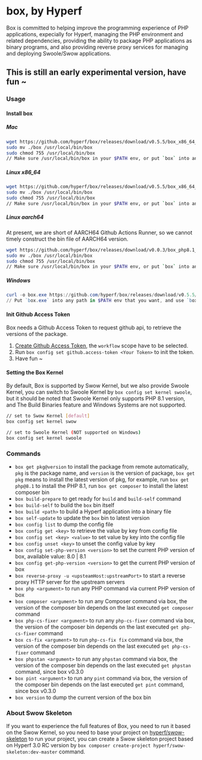 # box, by Hyperf

Box is committed to helping improve the programming experience of PHP applications, expecially for Hyperf, managing the PHP environment and related dependencies, providing the ability to package PHP applications as binary programs, and also providing reverse proxy services for managing and deploying Swoole/Swow applications.

## This is still an early experimental version, have fun ~

### Usage

#### Install box

##### Mac

```bash
wget https://github.com/hyperf/box/releases/download/v0.5.5/box_x86_64_macos -O box
sudo mv ./box /usr/local/bin/box
sudo chmod 755 /usr/local/bin/box
// Make sure /usr/local/bin/box in your $PATH env, or put `box` into any path in $PATH env that you want
```

##### Linux x86_64

```bash
wget https://github.com/hyperf/box/releases/download/v0.5.5/box_x86_64_linux -O box
sudo mv ./box /usr/local/bin/box
sudo chmod 755 /usr/local/bin/box
// Make sure /usr/local/bin/box in your $PATH env, or put `box` into any path in $PATH env that you want
```
##### Linux aarch64

At present, we are short of AARCH64 Github Actions Runner, so we cannot timely construct the bin file of AARCH64 version.

```bash
wget https://github.com/hyperf/box/releases/download/v0.0.3/box_php8.1_aarch64_linux -O box
sudo mv ./box /usr/local/bin/box
sudo chmod 755 /usr/local/bin/box
// Make sure /usr/local/bin/box in your $PATH env, or put `box` into any path in $PATH env that you want
```

##### Windows

```powershell
curl -o box.exe https://github.com/hyperf/box/releases/download/v0.5.5/box_x64_windows.exe
// Put `box.exe` into any path in $PATH env that you want, and use `box.exe` instead of `box` when executing on Windows
```

#### Init Github Access Token

Box needs a Github Access Token to request github api, to retrieve the versions of the package.

1. [Create Github Access Token](https://github.com/settings/tokens/new), the `workflow` scope have to be selected.
2. Run `box config set github.access-token <Your Token>` to init the token.
3. Have fun ~

#### Setting the Box Kernel

By default, Box is supported by Swow Kernel, but we also provide Swoole Kernel, you can switch to Swoole Kernel by `box config set kernel swoole`, but it should be noted that Swoole Kernel only supports PHP 8.1 version, and The Build Binaries feature and Windows Systems are not supported.

```bash
// set to Swow Kernel [default]
box config set kernel swow

// set to Swoole Kernel (NOT supported on Windows)
box config set kernel swoole
````

### Commands

- `box get pkg@version` to install the package from remote automatically, `pkg` is the package name, and `version` is the version of package, `box get pkg` means to install the latest version of pkg, for example, run `box get php@8.1` to install the PHP 8.1, run `box get composer` to install the latest composer bin
- `box build-prepare` to get ready for `build` and `build-self` command
- `box build-self` to build the `box` bin itself
- `box build <path>` to build a Hyperf application into a binary file
- `box self-update` to update the `box` bin to latest version
- `box config list` to dump the config file
- `box config get <key>` to retrieve the value by key from config file
- `box config set <key> <value>` to set value by key into the config file
- `box config unset <key>` to unset the config value by key
- `box config set-php-version <version>` to set the current PHP version of box, available value: 8.0 | 8.1
- `box config get-php-version <version>` to get the current PHP version of box
- `box reverse-proxy -u <upsteamHost:upstreamPort>` to start a reverse proxy HTTP server for the upstream servers
- `box php <argument>` to run any PHP command via current PHP version of box
- `box composer <argument>` to run any Composer command via box, the version of the composer bin depends on the last executed `get composer` command
- `box php-cs-fixer <argument>` to run any `php-cs-fixer` command via box, the version of the composer bin depends on the last executed `get php-cs-fixer` command
- `box cs-fix <argument>` to run `php-cs-fix fix` command via box, the version of the composer bin depends on the last executed `get php-cs-fixer` command
- `box phpstan <argument>` to run any `phpstan` command via box, the version of the composer bin depends on the last executed `get phpstan` command, since box v0.3.0
- `box pint <argument>` to run any `pint` command via box, the version of the composer bin depends on the last executed `get pint` command, since box v0.3.0
- `box version` to dump the current version of the box bin

### About Swow Skeleton

If you want to experience the full features of Box, you need to run it based on the Swow Kernel, so you need to base your project on [hyperf/swow-skeleton](https://github.com/hyperf/swow-skeleton) to run your project, you can create a Swow skeleton project based on Hyperf 3.0 RC version by `box composer create-project hyperf/swow-skeleton:dev-master` command.
